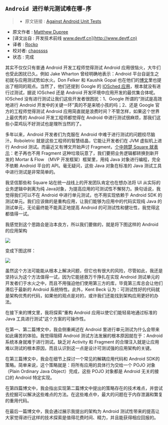 `Android 进行单元测试难在哪-序`
---

> * 原文链接 : [Against Android Unit Tests](http://philosophicalhacker.com/2015/04/10/against-android-unit-tests/)
* 原文作者 : [Matthew Dupree](http://philosophicalhacker.com/)
* [译文出自 :  开发技术前线 www.devtf.cn](http://www.devtf.cn)
* 译者 : [Rocko](https://github.com/zhengxiaopeng) 
* 校对者: [chaossss](https://github.com/chaossss)  
* 状态 :  完成 

其实不仅仅只有普通 Android 开发工程师觉得测试 Android 应用很恼火，大牛们也受此困扰已久。例如 Jake Wharton 曾经明确地表示：Android 平台自诞生之初就与应用测试势如水火。Don Felker 和 Kaushik Gopal 也在他们的[博文](http://fragmentedpodcast.com/episodes/1/)里也提出了相同的观点。当然了，他们还提到 Google 的 [IOSched 应用](https://github.com/google/iosched)，根本就没有进行过测试，据说 IOSched 还是 Android 开发环境中应用开发的最优集合体呢。IOSched 没有进行测试让我们这些开发者很困扰：1、Google 所谓的“测试是高效地进行 Android 开发中的关键一环”真的不是来唬小孩的吗；2、还是 Google 官方的工程师觉得测试 Android 应用简直就是浪费时间？不管怎样，如果这个世界上最优秀的 Android 开发工程师都觉得在 Android 中进行测试很麻烦，那我们这些小菜鸡玩不好测试也是理所当然的了。

多年以来，Android 开发者们为克服在 Android 中难于进行测试的问题绞尽脑汁。Roboletric 就是这些工程师的智慧结晶，它能让开发者们在 JVM 虚拟机上进行 Android 测试。而最近又有博文开始声讨 Fragment，[个中翘楚 Square 就表示](https://corner.squareup.com/2014/10/advocating-against-android-fragments.html)：老子再也不用 Fragment 这种垃圾玩意了，我们要把业务逻辑都转换到新开发的 Mortar & Flow （MVP 开发框架）框架里，用纯 Java 对象进行编程，完全不依赖 Android 平台的 API。毫无疑问，这些 Java 对象在标准的 Java 测试工具中进行测试是非常简单的。

我坚信那些和 Square 站在统一战线上的开发团队肯定也在想办法将 UI 从实际的业务逻辑中剥离为纯 Java对象，为提高应用的可测试性不懈努力。换句话说，我觉得我们可以不在 Android 中进行单元测试，也不用实现依赖于 Android SDK 的测试单元。我们应该做的是重构应用，让我们能够为应用中的代码实现纯 Java 的测试单元，无论最终能不能真正地提高 Android 的可测试性和健壮性，我觉得这都值得一试。

我感觉到这个思路会是治本良方，所以我们要做的，就是将下图这样的 Android 的应用架构

![](http://img.my.csdn.net/uploads/201504/26/1430014189_2164.png)

变成下图这样：

![](http://img.my.csdn.net/uploads/201504/26/1430014189_8490.png)

虽然这个方法可能能从根本上解决问题，但它也有很大的风险，尽管如此，我还是坚持认为这个方法值得一试，因为它能拯救万千挣扎在实现 Android 测试单元的开发者们于水火之中，而且不用强迫他们使用第三方的库，毕竟第三库总会让他们滞后于最新的 Android 系统特性。此外，Kent Beck 认为：可测试性好的代码就是架构优秀的代码，如果他的观点是对的，或许我们还能找到架构应用更好的办法。

在接下来的博文里，我将探索“重构 Android 应用以使它们能轻易地通过标准的 Java 工具进行测试”这个方案的可操作性。

在第一、第二篇博文中，我会侧重阐述在 Android 里进行单元测试为什么会带来如此痛苦的体验。我觉得阻碍 Android 测试方法发展的根本原因就在于：Android 系统本身就难于进行测试。缺乏对 Activity 和 Fragment 的合理注入就是让应用难以测试的根本原因，而且认识到这一点是设计可测试强的应用架构的关键。

在第三篇博文中，我会在细节上探讨一个常见的解耦应用代码和 Android SDK的策略。简单来说，这个策略就是：将所有应用的具体行为交给一个 POJO 对象（Plain Ordinary Java Object）完成，这些 POJO 对象都是 Android 无关的接口的 Android 特定实现。

在第四篇博文中，我会指出实现第二篇博文中提出的策略存在的技术难点，并尝试去挖掘可以解决这些难点的方法。在这些难点中，最大的问题在于内存泄漏和繁复的重用代码。

在最后一篇博文中，我会通过展示我提出的架构为 Android 测试性带来的提高让大家觉得进行这样的技术探索是值得花费时间、精力，并且能获得相应回报的。